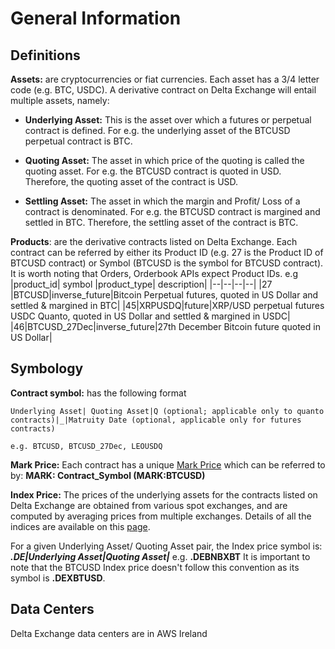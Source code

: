 # General Information
## Definitions
  **Assets:** are cryptocurrencies or fiat currencies. Each asset has a 3/4 letter code (e.g. BTC, USDC). A derivative contract on Delta Exchange will entail multiple assets, namely:

   - **Underlying Asset:** This is the asset over which a futures or perpetual contract is defined. For e.g. the underlying asset of the BTCUSD perpetual contract is BTC. 

   - **Quoting Asset:** The asset in which price of the quoting is called the quoting asset. For e.g. the BTCUSD contract is quoted in USD. Therefore, the quoting asset of the contract is USD.
   
   - **Settling Asset:** The asset in which the margin and Profit/ Loss of a contract is denominated. For e.g. the BTCUSD contract is margined and settled in BTC. Therefore, the settling asset of the contract is BTC.

**Products**: are the derivative contracts listed on Delta Exchange. Each contract can be referred by either its Product ID (e.g. 27 is the Product ID of BTCUSD contract) or Symbol (BTCUSD is the symbol for BTCUSD contract). It is worth noting that Orders, Orderbook APIs expect Product IDs. 
e.g
|product_id| symbol |product_type| description|
|--|--|--|--|
|27  |BTCUSD|inverse_future|Bitcoin Perpetual futures, quoted in US Dollar and settled & margined in BTC|
|45|XRPUSDQ|future|XRP/USD perpetual futures USDC Quanto, quoted in US Dollar and settled & margined in USDC|
|46|BTCUSD_27Dec|inverse_future|27th December Bitcoin future quoted in US Dollar|

## Symbology

**Contract symbol:** has the following format

    Underlying Asset| Quoting Asset|Q (optional; applicable only to quanto contracts)|_|Matruity Date (optional, applicable only for futures contracts)
    
    e.g. BTCUSD, BTCUSD_27Dec, LEOUSDQ
  
**Mark Price:** Each contract has a unique [Mark Price](https://www.delta.exchange/user-guide/)  which can be referred to by: **MARK: Contract_Symbol (MARK:BTCUSD)** 

**Index Price:** The prices of the underlying assets for the contracts listed on Delta Exchange are obtained from various spot exchanges, and are computed by averaging prices from multiple exchanges. Details of all the indices are available on this [page](https://www.delta.exchange/indices/).
  

For a given Underlying Asset/ Quoting Asset pair, the Index price symbol is: ***.DE|Underlying Asset|Quoting Asset|*** 
e.g. **.DEBNBXBT**
It is important to note that the BTCUSD Index price doesn't follow this convention as its symbol is **.DEXBTUSD**.

  

## Data Centers 
Delta Exchange data centers are in AWS Ireland